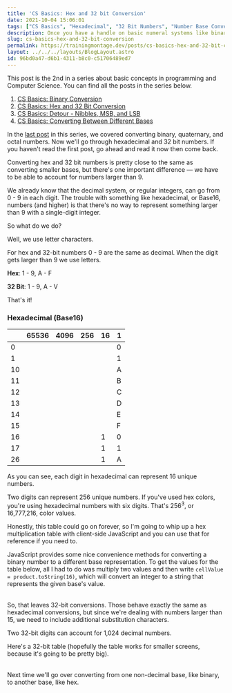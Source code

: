 ```yaml
---
title: 'CS Basics: Hex and 32 bit Conversion'
date: 2021-10-04 15:06:01
tags: ["CS Basics", "Hexadecimal", "32 Bit Numbers", "Number Base Conversion"]
description: Once you have a handle on basic numeral systems like binary, it's time to move on to more complicated systems. We'll cover hexadecimal and 32 bit numbers in the second CS Basics post.
slug: cs-basics-hex-and-32-bit-conversion
permalink: https://trainingmontage.dev/posts/cs-basics-hex-and-32-bit-conversion/
layout: ../../../layouts/BlogLayout.astro
id: 96bd0a47-d6b1-4311-b8c0-c51706489ed7
---
```


<div class="toc">
  <div class="flow">
    <p>
      This post is the 2nd in a series about basic concepts in programming and Computer Science. You can find all the posts in the series below.
    </p>
    <ol>
      <li>
        <a href="/posts/cs-basics-binary-conversion">CS Basics: Binary Conversion</a>
      </li>
      <li>
        <a href="/posts/cs-basics-hex-and-32-bit-conversion">CS Basics: Hex and 32 Bit Conversion</a>
      </li>
      <li>
        <a href="/posts/cs-basics-detour--nibbles-msb-and-lsb">CS Basics: Detour - Nibbles, MSB, and LSB</a>
      </li>
      <li>
        <a href="/posts/cs-basics-converting-between-different-bases">CS Basics: Converting Between Different Bases</a>
      </li>
    </ol>
  </div>
</div>

In the [last post](/posts/cs-basics-binary-conversion) in this series, we covered converting binary, quaternary, and octal numbers. Now we'll go through hexadecimal and 32 bit numbers. If you haven't read the first post, go ahead and read it now then come back.

Converting hex and 32 bit numbers is pretty close to the same as converting smaller bases, but there's one important difference — we have to be able to account for numbers larger than 9.

We already know that the decimal system, or regular integers, can go from 0 - 9 in each digit. The trouble with something like hexadecimal, or Base16, numbers (and higher) is that there's no way to represent something larger than 9 with a single-digit integer.

So what do we do?

Well, we use letter characters.

For hex and 32-bit numbers 0 - 9 are the same as decimal. When the digit gets larger than 9 we use letters.

__Hex__: 1 - 9, A - F

__32 Bit__: 1 - 9, A - V

That's it!

### Hexadecimal (Base16)

|   | 65536 | 4096 | 256 | 16 | 1 |
| - | - | - | - | - | - |
| 0 |   |   |   |   | 0 |
| 1 |   |   |   |   | 1 |
| 10 |   |   |   |  | A |
| 11 |   |   |   |  | B |
| 12 |   |   |   |  | C |
| 13 |   |   |   |  | D |
| 14 |   |   |   |  | E |
| 15 |   |   |   |  | F |
| 16 |   |   |   | 1 | 0 |
| 17 |   |   |   | 1 | 1 |
| 26 |   |   |   | 1 | A |

As you can see, each digit in hexadecimal can represent 16 unique numbers.

Two digits can represent 256 unique numbers. If you've used hex colors, you're using hexadecimal numbers with six digits. That's <span class="highlight">256<sup>3</sup></span>, or 16,777,216, color values.

Honestly, this table could go on forever, so I'm going to whip up a hex multiplication table with client-side JavaScript and you can use that for reference if you need to.

JavaScript provides some nice convenience methods for converting a binary number to a different base representation. To get the values for the table below, all I had to do was multiply two values and then write `cellValue = product.toString(16)`, which will convert an integer to a string that represents the given base's value.

<table id="hex-table">

</table>

<script>
  const vals = [' ', '0', '1', '2', '3', '4', '5', '6', '7', '8', '9', 'A', 'B', 'C', 'D', 'E', 'F'];
  const nums = [0,1,2,3,4,5,6,7,8,9,10,11,12,13,14,15,16];

  const table = document.getElementById('hex-table');
  let head = table.createTHead();
  let row = head.insertRow();
  for(let key of vals) {
    let th = document.createElement('th');
    let text = document.createTextNode(key);
    th.appendChild(text);
    row.appendChild(th);
  }

  for(let i = 0; i < vals.length - 1; i++) {
    let row = table.insertRow();
    let cell = row.insertCell();
    cell.className = 'table-head-cell';
    let text = document.createTextNode(vals[i + 1]);
    cell.appendChild(text);
    for(let j = 0; j < nums.length - 1; j++) {
      let tcell = row.insertCell();
      const numValue = nums[i] * nums[j];
      const conVal = numValue.toString(16).toUpperCase();
      let ttext = document.createTextNode(conVal);
      tcell.appendChild(ttext);
      // console.log(nums[i] * nums[j]);
    }
  }
</script>

So, that leaves 32-bit conversions. Those behave exactly the same as hexadecimal conversions, but since we're dealing with numbers larger than 15, we need to include additional substitution characters.

Two 32-bit digits can account for 1,024 decimal numbers.

Here's a 32-bit table (hopefully the table works for smaller screens, because it's going to be pretty big).

<table id="table-thirtytwo">

</table>


<script>
  const vals32 = [' ', '0', '1', '2', '3', '4', '5', '6', '7', '8', '9', 'A', 'B', 'C', 'D', 'E', 'F', 'G', 'H', 'I', 'J', 'K', 'L', 'M', 'N', 'O', 'P', 'Q', 'R', 'S', 'T', 'U', 'V'];
  const nums32 = [0,1,2,3,4,5,6,7,8,9,10,11,12,13,14,15,16, 17, 18, 19, 20, 21, 22, 23, 24, 25, 26, 27, 28, 29, 30, 31, 32];

  const table32 = document.getElementById('table-thirtytwo');
  let head32 = table32.createTHead();
  let row32 = head32.insertRow();
  for(let key of vals32) {
    let th32 = document.createElement('th');
    let text32 = document.createTextNode(key);
    th32.appendChild(text32);
    row32.appendChild(th32);
  }

  for(let i = 0; i < vals32.length - 1; i++) {
    let row32 = table32.insertRow();
    let cell32 = row32.insertCell();
    cell32.className = 'table-head-cell';
    let text32 = document.createTextNode(vals32[i + 1]);
    cell32.appendChild(text32);
    for(let j = 0; j < nums32.length - 1; j++) {
      let tcell32 = row32.insertCell();
      const numValue32 = nums32[i] * nums32[j];
      const conVal32 = numValue32.toString(32).toUpperCase();
      let ttext32 = document.createTextNode(conVal32);
      tcell32.appendChild(ttext32);
      // console.log(nums[i] * nums[j]);
    }
  }
</script>

Next time we'll go over converting from one non-decimal base, like binary, to another base, like hex.